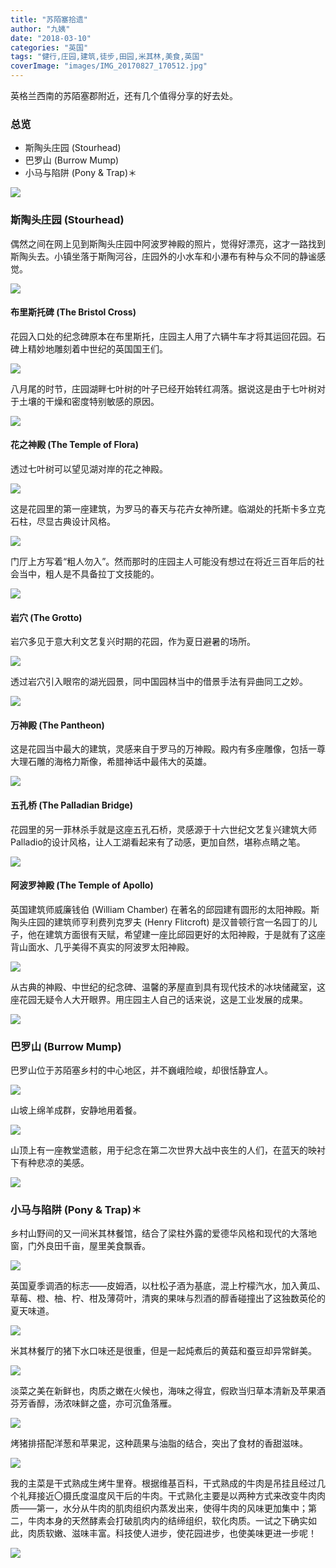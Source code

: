 ```yaml
---
title: "苏陌塞拾遗"
author: "九姨"
date: "2018-03-10"
categories: "英国"
tags: "健行,庄园,建筑,徒步,田园,米其林,美食,英国"
coverImage: "images/IMG_20170827_170512.jpg"
---
```


英格兰西南的苏陌塞郡附近，还有几个值得分享的好去处。

### 总览

- 斯陶头庄园 (Stourhead)
- 巴罗山 (Burrow Mump)
- 小马与陷阱 (Pony & Trap)＊

![](images/Screen-Shot-2018-03-04-at-22.11.37.png)

### 斯陶头庄园 (Stourhead)

偶然之间在网上见到斯陶头庄园中阿波罗神殿的照片，觉得好漂亮，这才一路找到斯陶头去。小镇坐落于斯陶河谷，庄园外的小水车和小瀑布有种与众不同的静谧感觉。

![](images/IMG_20170901_163742.jpg)

#### 布里斯托碑 (The Bristol Cross)

花园入口处的纪念碑原本在布里斯托，庄园主人用了六辆牛车才将其运回花园。石碑上精妙地雕刻着中世纪的英国国王们。

![](images/IMG_20170901_165006.jpg)

八月尾的时节，庄园湖畔七叶树的叶子已经开始转红凋落。据说这是由于七叶树对于土壤的干燥和密度特别敏感的原因。

![](images/IMG_20170901_163232-e1520286674550.jpg)

#### 花之神殿 (The Temple of Flora)

透过七叶树可以望见湖对岸的花之神殿。

![](images/IMG_20170901_163203.jpg)

这是花园里的第一座建筑，为罗马的春天与花卉女神所建。临湖处的托斯卡多立克石柱，尽显古典设计风格。

![](images/IMG_20170901_163815.jpg)

门厅上方写着“粗人勿入”。然而那时的庄园主人可能没有想过在将近三百年后的社会当中，粗人是不具备拉丁文技能的。

![](images/IMG_20170901_162606.jpg)

#### 岩穴 (The Grotto)

岩穴多见于意大利文艺复兴时期的花园，作为夏日避暑的场所。

![](images/IMG_20170901_160733-e1520197710503.jpg)

透过岩穴引入眼帘的湖光园景，同中国园林当中的借景手法有异曲同工之妙。

![](images/IMG_20170901_160703.jpg)

#### 万神殿 (The Pantheon)

这是花园当中最大的建筑，灵感来自于罗马的万神殿。殿内有多座雕像，包括一尊大理石雕的海格力斯像，希腊神话中最伟大的英雄。

![](images/IMG_20170901_164530.jpg)

#### 五孔桥 (The Palladian Bridge)

花园里的另一菲林杀手就是这座五孔石桥，灵感源于十六世纪文艺复兴建筑大师Palladio的设计风格，让人工湖看起来有了动感，更加自然，堪称点睛之笔。

![](images/IMG_20170901_150313.jpg)

#### 阿波罗神殿 (The Temple of Apollo)

英国建筑师威廉钱伯 (William Chamber) 在著名的邱园建有圆形的太阳神殿。斯陶头庄园的建筑师亨利费列克罗夫 (Henry Flitcroft) 是汉普顿行宫一名园丁的儿子，他在建筑方面很有天赋，希望建一座比邱园更好的太阳神殿，于是就有了这座背山面水、几乎美得不真实的阿波罗太阳神殿。

![](images/IMG_20170901_155339.jpg)

从古典的神殿、中世纪的纪念碑、温馨的茅屋直到具有现代技术的冰块储藏室，这座花园无疑令人大开眼界。用庄园主人自己的话来说，这是工业发展的成果。

![](images/IMG_20170901_152741.jpg)

### 巴罗山 (Burrow Mump)

巴罗山位于苏陌塞乡村的中心地区，并不巍峨险峻，却很恬静宜人。

![](images/IMG_20170827_175817.jpg)

山坡上绵羊成群，安静地用着餐。

![](images/IMG_20170827_175824.jpg)

山顶上有一座教堂遗骸，用于纪念在第二次世界大战中丧生的人们，在蓝天的映衬下有种悲凉的美感。

![](images/IMG_20170827_170512.jpg)

### 小马与陷阱 (Pony & Trap)＊

乡村山野间的又一间米其林餐馆，结合了梁柱外露的爱德华风格和现代的大落地窗，门外良田千亩，屋里美食飘香。

![](images/IMG_20170827_120718.jpg)

英国夏季调酒的标志——皮姆酒，以杜松子酒为基底，混上柠檬汽水，加入黄瓜、草莓、橙、柚、柠、柑及薄荷叶，清爽的果味与烈酒的醇香碰撞出了这独数英伦的夏天味道。

![](images/IMG_20170827_120618-e1520196808810.jpg)

米其林餐厅的猪下水口味还是很重，但是一起炖煮后的黄菇和蚕豆却异常鲜美。

![](images/IMG_20170827_121726.jpg)

淡菜之美在新鲜也，肉质之嫩在火候也，海味之得宜，假欧当归草本清新及苹果酒芬芳香醇，汤浓味鲜之盛，亦可沉鱼落雁。

![](images/IMG_20170827_121733.jpg)

烤猪排搭配洋葱和苹果泥，这种蔬果与油脂的结合，突出了食材的香甜滋味。

![](images/IMG_20170827_123946.jpg)

我的主菜是干式熟成生烤牛里脊。根据维基百科，干式熟成的牛肉是吊挂且经过几个礼拜接近〇摄氏度温度风干后的牛肉。干式熟化主要是以两种方式来改变牛肉肉质——第一，水分从牛肉的肌肉组织内蒸发出来，使得牛肉的风味更加集中；第二，牛肉本身的天然酵素会打破肌肉内的结缔组织，软化肉质。一试之下确实如此，肉质软嫩、滋味丰富。科技使人进步，使花园进步，也使美味更进一步呢！

![](images/IMG_20170827_123933_1.jpg)
